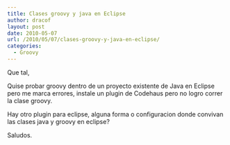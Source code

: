 ```yaml
---
title: Clases groovy y java en Eclipse
author: dracof
layout: post
date: 2010-05-07
url: /2010/05/07/clases-groovy-y-java-en-eclipse/
categories:
  - Groovy
---
```

Que tal,&nbsp;

Quise probar groovy dentro de un proyecto existente de Java en Eclipse pero me marca errores, instale un plugin de Codehaus pero no logro correr la clase groovy.

Hay otro plugin para eclipse, alguna forma o configuracion donde convivan las clases java y groovy en eclipse?

Saludos.